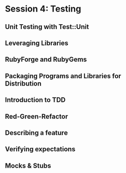 # Session 4: Testing

## Unit Testing with Test::Unit



## Leveraging Libraries
## RubyForge and RubyGems
## Packaging Programs and Libraries for Distribution
## Introduction to TDD
## Red-Green-Refactor
## Describing a feature
## Verifying expectations
## Mocks & Stubs
